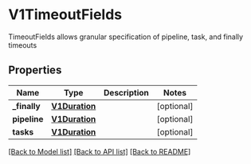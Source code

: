 # V1TimeoutFields

TimeoutFields allows granular specification of pipeline, task, and finally timeouts
## Properties
Name | Type | Description | Notes
------------ | ------------- | ------------- | -------------
**_finally** | [**V1Duration**](V1Duration.md) |  | [optional] 
**pipeline** | [**V1Duration**](V1Duration.md) |  | [optional] 
**tasks** | [**V1Duration**](V1Duration.md) |  | [optional] 

[[Back to Model list]](../README.md#documentation-for-models) [[Back to API list]](../README.md#documentation-for-api-endpoints) [[Back to README]](../README.md)


